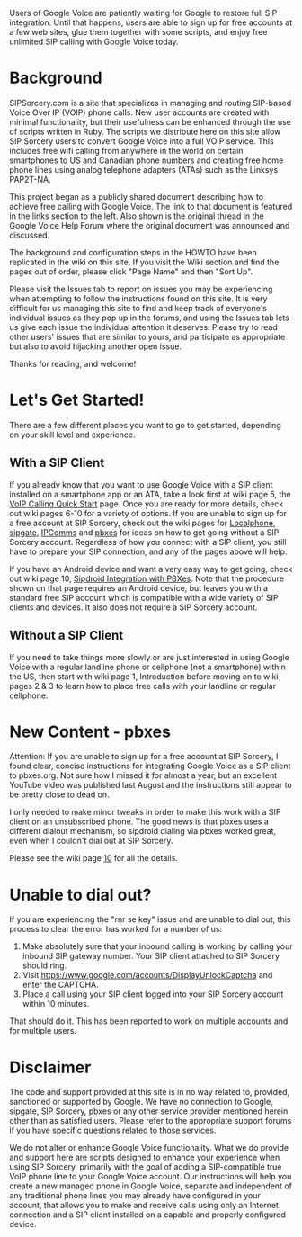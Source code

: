 Users of Google Voice are patiently waiting for Google to restore full SIP integration. Until that happens, users are able to sign up for free accounts at a few web sites, glue them together with some scripts, and enjoy free unlimited SIP calling with Google Voice today.

# Background #

SIPSorcery.com is a site that specializes in managing and routing SIP-based Voice Over IP (VOIP) phone calls. New user accounts are created with minimal functionality, but their usefulness can be enhanced through the use of scripts written in Ruby. The scripts we distribute here on this site allow SIP Sorcery users to convert Google Voice into a full VOIP service. This includes free wifi calling from anywhere in the world on certain smartphones to US and Canadian phone numbers and creating free home phone lines using analog telephone adapters (ATAs) such as the Linksys PAP2T-NA.

This project began as a publicly shared document describing how to achieve free calling with Google Voice. The link to that document is featured in the links section to the left. Also shown is the original thread in the Google Voice Help Forum where the original document was announced and discussed.

The background and configuration steps in the HOWTO have been replicated in the wiki on this site. If you visit the Wiki section and find the pages out of order, please click "Page Name" and then "Sort Up".

Please visit the Issues tab to report on issues you may be experiencing when attempting to follow the instructions found on this site. It is very difficult for us managing this site to find and keep track of everyone's individual issues as they pop up in the forums, and using the Issues tab lets us give each issue the individual attention it deserves. Please try to read other users' issues that are similar to yours, and participate as appropriate but also to avoid hijacking another open issue.

Thanks for reading, and welcome!

# Let's Get Started! #

There are a few different places you want to go to get started, depending on your skill level and experience.

## With a SIP Client ##

If you already know that you want to use Google Voice with a SIP client installed on a smartphone app or an ATA, take a look first at wiki page 5, the [VoIP Calling Quick Start](http://code.google.com/p/google-voice-sipsorcery-dialplans/wiki/05_VOIP_Calling_Quick_Start) page. Once you are ready for more details, check out wiki pages 6-10 for a variety of options. If you are unable to sign up for a free account at SIP Sorcery, check out the wiki pages for [Localphone](http://code.google.com/p/google-voice-sipsorcery-dialplans/wiki/06_Google_Voice_Integration_with_Localphone), [sipgate](http://code.google.com/p/google-voice-sipsorcery-dialplans/wiki/07_SIP_Sorcery_Integration_with_sipgate), [IPComms](http://code.google.com/p/google-voice-sipsorcery-dialplans/wiki/09_SIP_Sorcery_Integration_with_IPComms) and [pbxes](http://code.google.com/p/google-voice-sipsorcery-dialplans/wiki/10_Sipdroid_Integration_with_PBXes) for ideas on how to get going without a SIP Sorcery account. Regardless of how you connect with a SIP client, you still have to prepare your SIP connection, and any of the pages above will help.

If you have an Android device and want a very easy way to get going, check out wiki page 10, [Sipdroid Integration with PBXes](http://code.google.com/p/google-voice-sipsorcery-dialplans/wiki/10_Sipdroid_Integration_with_PBXes). Note that the procedure shown on that page requires an Android device, but leaves you with a standard free SIP account which is compatible with a wide variety of SIP clients and devices. It also does not require a SIP Sorcery account.

## Without a SIP Client ##

If you need to take things more slowly or are just interested in using Google Voice with a regular landline phone or cellphone (not a smartphone) within the US, then start with wiki page 1, Introduction before moving on to wiki pages 2 & 3 to learn how to place free calls with your landline or regular cellphone.

# New Content - pbxes #

Attention: If you are unable to sign up for a free account at SIP Sorcery, I found clear, concise instructions for integrating Google Voice as a SIP client to pbxes.org. Not sure how I missed it for almost a year, but an excellent YouTube video was published last August and the instructions still appear to be pretty close to dead on.

I only needed to make minor tweaks in order to make this work with a SIP client on an unsubscribed phone. The good news is that pbxes uses a different dialout mechanism, so sipdroid dialing via pbxes worked great, even when I couldn't dial out at SIP Sorcery.

Please see the wiki page [10](http://code.google.com/p/google-voice-sipsorcery-dialplans/wiki/10_Sipdroid_Integration_with_PBXes) for all the details.

# Unable to dial out? #

If you are experiencing the "rnr se key" issue and are unable to dial out, this process to clear the error has worked for a number of us:

  1. Make absolutely sure that your inbound calling is working by calling your inbound SIP gateway number. Your SIP client attached to SIP Sorcery should ring.
  1. Visit https://www.google.com/accounts/DisplayUnlockCaptcha and enter the CAPTCHA.
  1. Place a call using your SIP client logged into your SIP Sorcery account within 10 minutes.

That should do it. This has been reported to work on multiple accounts and for multiple users.

# Disclaimer #

The code and support provided at this site is in no way related to, provided, sanctioned or supported by Google. We have no connection to Google, sipgate, SIP Sorcery, pbxes or any other service provider mentioned herein other than as satisfied users. Please refer to the appropriate support forums if you have specific questions related to those services.

We do not alter or enhance Google Voice functionality. What we do provide and support here are scripts designed to enhance your experience when using SIP Sorcery, primarily with the goal of adding a SIP-compatible true VoIP phone line to your Google Voice account. Our instructions will help you create a new managed phone in Google Voice, separate and independent of any traditional phone lines you may already have configured in your account, that allows you to make and receive calls using only an Internet connection and a SIP client installed on a capable and properly configured device.